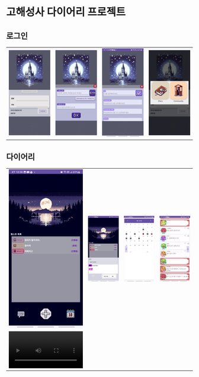 # 고해성사 다이어리 프로젝트

## 로그인
<table>
  <tr>
    <td><img src="./myimages/로그인.png" alt="로그인 메인" width="200"></td>
    <td><img src="./myimages/아이디찾기.png" alt="아이디 찾기" width="200"></td>
    <td><img src="./myimages/회원가입.png" alt="회원가입" width="200"></td>
     <td><img src="./myimages/선택.png" alt="선택" width="200"></td>
  </tr>
</table>


## 다이어리
<table>
  <tr>
    <td><img src="./myimages/다이어리메인.png" alt="다이어리 메인" width="200"></td>
      <td><img src="./myimages/퀘스트확인.png" alt="퀘스트 확인" width="200"></td>
    <td><img src="./myimages/다이어리캘린더확인.png" alt="캘린더" width="200"></td>
     <td><img src="./myimages/다이어리목록.png" alt="다이어리 목록" width="200"></td>
  </tr>
  <tr>
    <td>
      <video width="200" controls>
        <source src="./myimages/다이어리작성.mp4" type="video/mp4">
        브라우저가 video 태그를 지원하지 않습니다.
      </video>
    </td>
  </tr>
</table>
